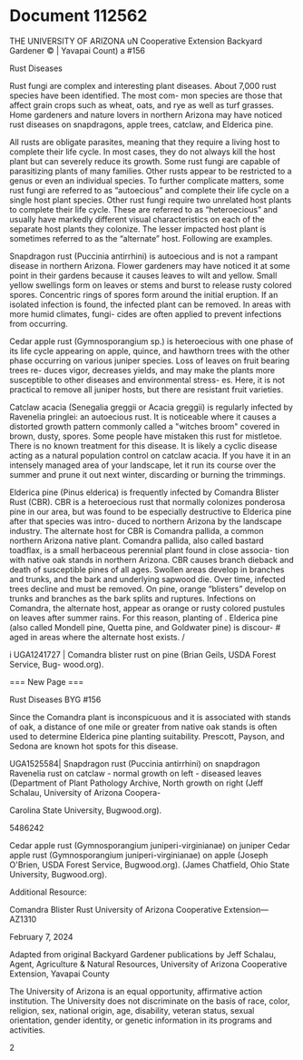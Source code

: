 # Document 112562

THE UNIVERSITY OF ARIZONA
uN Cooperative Extension Backyard Gardener
© | Yavapai Count)
a #156

Rust Diseases

Rust fungi are complex and interesting plant diseases. About 7,000 rust species have been identified. The most com-
mon species are those that affect grain crops such as wheat, oats, and rye as well as turf grasses. Home gardeners
and nature lovers in northern Arizona may have noticed rust diseases on snapdragons, apple trees, catclaw, and
Elderica pine.

All rusts are obligate parasites, meaning that they require a living host to complete their life cycle. In most cases, they
do not always kill the host plant but can severely reduce its growth. Some rust fungi are capable of parasitizing plants
of many families. Other rusts appear to be restricted to a genus or even an individual species. To further complicate
matters, some rust fungi are referred to as “autoecious” and complete their life cycle on a single host plant species.
Other rust fungi require two unrelated host plants to complete their life cycle. These are referred to as “heteroecious”
and usually have markedly different visual characteristics on each of the separate host plants they colonize. The lesser
impacted host plant is sometimes referred to as the “alternate” host. Following are examples.

Snapdragon rust (Puccinia antirrhini) is autoecious and is not a rampant disease in northern Arizona. Flower gardeners
may have noticed it at some point in their gardens because it causes leaves to wilt and yellow. Small yellow swellings
form on leaves or stems and burst to release rusty colored spores. Concentric rings of spores form around the initial
eruption. If an isolated infection is found, the infected plant can be removed. In areas with more humid climates, fungi-
cides are often applied to prevent infections from occurring.

Cedar apple rust (Gymnosporangium sp.) is heteroecious with one phase of its life cycle appearing on apple, quince,
and hawthorn trees with the other phase occurring on various juniper species. Loss of leaves on fruit bearing trees re-
duces vigor, decreases yields, and may make the plants more susceptible to other diseases and environmental stress-
es. Here, it is not practical to remove all juniper hosts, but there are resistant fruit varieties.

Catclaw acacia (Senegalia greggii or Acacia greggii) is regularly infected by Ravenelia pringlei: an autoecious rust. It is
noticeable where it causes a distorted growth pattern commonly called a "witches broom" covered in brown, dusty,
spores. Some people have mistaken this rust for mistletoe. There is no known treatment for this disease. It is likely a
cyclic disease acting as a natural population control on catclaw acacia. If you have it in an intensely managed area of
your landscape, let it run its course over the summer and prune it out next winter, discarding or burning the trimmings.

Elderica pine (Pinus elderica) is frequently infected by Comandra Blister Rust (CBR).
CBR is a heteroecious rust that normally colonizes ponderosa pine in our area, but
was found to be especially destructive to Elderica pine after that species was intro-
duced to northern Arizona by the landscape industry. The alternate host for CBR is
Comandra pallida, a common northern Arizona native plant. Comandra pallida, also
called bastard toadflax, is a small herbaceous perennial plant found in close associa-
tion with native oak stands in northern Arizona. CBR causes branch dieback and
death of susceptible pines of all ages. Swollen areas develop in branches and trunks,
and the bark and underlying sapwood die. Over time, infected trees decline and must
be removed. On pine, orange “blisters” develop on trunks and branches as the bark
splits and ruptures. Infections on Comandra, the alternate host, appear as orange or
rusty colored pustules on leaves after summer rains. For this reason, planting of .
Elderica pine (also called Mondell pine, Quetta pine, and Goldwater pine) is discour- #
aged in areas where the alternate host exists. /

i UGA1241727 |
Comandra blister rust on pine (Brian
Geils, USDA Forest Service, Bug-
wood.org).

=== New Page ===

Rust Diseases BYG #156

Since the Comandra plant is inconspicuous and it is associated with stands of oak, a distance of one mile or greater
from native oak stands is often used to determine Elderica pine planting suitability. Prescott, Payson, and Sedona are
known hot spots for this disease.

UGA1525584|
Snapdragon rust (Puccinia antirrhini) on snapdragon Ravenelia rust on catclaw - normal growth on left - diseased
leaves (Department of Plant Pathology Archive, North growth on right (Jeff Schalau, University of Arizona Coopera-

Carolina State University, Bugwood.org).

5486242

Cedar apple rust (Gymnosporangium juniperi-virginianae) on juniper Cedar apple rust (Gymnosporangium juniperi-virginianae) on apple
(Joseph O'Brien, USDA Forest Service, Bugwood.org). (James Chatfield, Ohio State University, Bugwood.org).

Additional Resource:

Comandra Blister Rust
University of Arizona Cooperative Extension—AZ1310

February 7, 2024

Adapted from original Backyard Gardener publications by Jeff Schalau, Agent, Agriculture & Natural Resources,
University of Arizona Cooperative Extension, Yavapai County

The University of Arizona is an equal opportunity, affirmative action institution. The University does not discriminate on the basis of race, color,
religion, sex, national origin, age, disability, veteran status, sexual orientation, gender identity, or genetic information in its programs and activities.

2